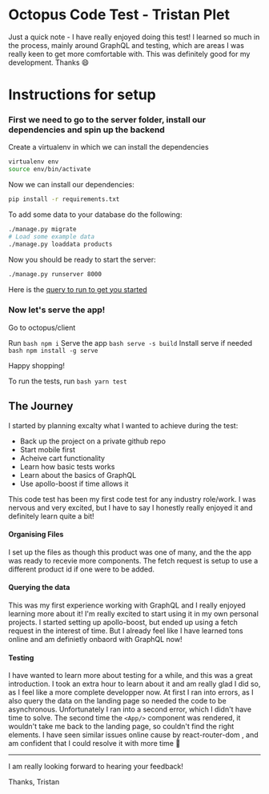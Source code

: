 
# Octopus Code Test - Tristan Plet

Just a quick note - I have really enjoyed doing this test! I learned so much in the process, mainly around GraphQL and testing, which are areas I was really keen to get more comfortable with. This was definitely good for my development. Thanks 😄

# Instructions for setup

### First we need to go to the server folder, install our dependencies and spin up the backend

Create a virtualenv in which we can install the dependencies

```bash
virtualenv env
source env/bin/activate
```

Now we can install our dependencies:

```bash
pip install -r requirements.txt
```

To add some data to your database do the following:

```bash
./manage.py migrate
# Load some example data
./manage.py loaddata products
```

Now you should be ready to start the server:

```bash
./manage.py runserver 8000
```

Here is the [query to run to get you started](<http://127.0.0.1:8000/graphql#operationName=getProductById&query=query%20getProductById%20%7B%0A%20%20product(productId%3A%201)%20%7B%0A%20%20%20%20id%0A%20%20%20%20name%0A%20%20%20%20power%0A%20%20%20%20description%0A%20%20%20%20price%0A%20%20%20%20quantity%0A%20%20%20%20brand%0A%20%20%20%20weight%0A%20%20%20%20height%0A%20%20%20%20width%0A%20%20%20%20length%0A%20%20%20%20modelCode%0A%20%20%20%20colour%0A%20%20%20%20imgUrl%0A%20%20%7D%0A%7D%0A>)

### Now let's serve the app!

Go to octopus/client

Run `bash npm i`
Serve the app `bash serve -s build`
Install serve if needed `bash npm install -g serve `

Happy shopping!

To run the tests, run `bash yarn test`

## The Journey

I started by planning excalty what I wanted to achieve during the test:
- Back up the project on a private github repo
- Start mobile first
- Acheive cart functionality
- Learn how basic tests works
- Learn about the basics of GraphQL
- Use apollo-boost if time allows it

This code test has been my first code test for any industry role/work. I was nervous and very excited, but I have to say I honestly really enjoyed it and definitely learn quite a bit!

#### Organising Files
I set up the files as though this product was one of many, and the the app was ready to recevie more components. The fetch request is setup to use a different product id if one were to be added. 

#### Querying the data
This was my first experience working with GraphQL and I really enjoyed learning more about it! I'm really excited to start using it in my own personal projects. I started setting up apollo-boost, but ended up using a fetch request in the interest of time. But I already feel like I have learned tons online and am definietly onbaord with GraphQL now! 

#### Testing
I have wanted to learn more about testing for a while, and this was a great introduction. I took an extra hour to learn about it and am really glad I did so, as I feel like a more complete developper now. At first I ran into errors, as I also query the data on the landing page so needed the code to be asynchronous. 
Unfortunately I ran into a second error, which I didn't have time to solve. The second time the `<App/>` component was rendered, it wouldn't take me back to the landing page, so couldn't find the right elements. I have seen similar issues online cause by react-router-dom , and am confident that I could resolve it with more time 🙂

---

I am really looking forward to hearing your feedback! 

Thanks, Tristan 
